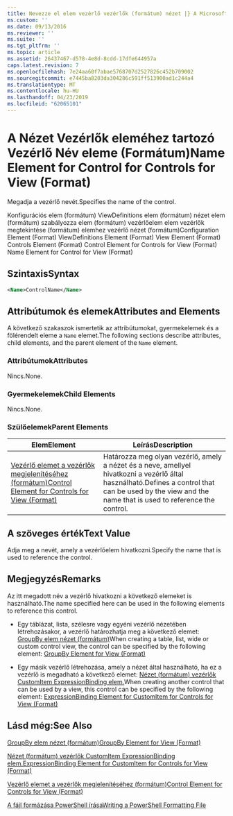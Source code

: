 ```yaml
---
title: Nevezze el elem vezérlő vezérlők (formátum) nézet |} A Microsoft Docs
ms.custom: ''
ms.date: 09/13/2016
ms.reviewer: ''
ms.suite: ''
ms.tgt_pltfrm: ''
ms.topic: article
ms.assetid: 26437467-d578-4e8d-8cdd-17dfe644957a
caps.latest.revision: 7
ms.openlocfilehash: 7e24aa60f7abae5768707d2527826c452b709002
ms.sourcegitcommit: e7445ba8203da304286c591ff513900ad1c244a4
ms.translationtype: MT
ms.contentlocale: hu-HU
ms.lasthandoff: 04/23/2019
ms.locfileid: "62065101"
---
```

# <a name="name-element-for-control-for-controls-for-view-format"></a><span data-ttu-id="0ef9b-102">A Nézet Vezérlők eleméhez tartozó Vezérlő Név eleme (Formátum)</span><span class="sxs-lookup"><span data-stu-id="0ef9b-102">Name Element for Control for Controls for View (Format)</span></span>

<span data-ttu-id="0ef9b-103">Megadja a vezérlő nevét.</span><span class="sxs-lookup"><span data-stu-id="0ef9b-103">Specifies the name of the control.</span></span>

<span data-ttu-id="0ef9b-104">Konfigurációs elem (formátum) ViewDefinitions elem (formátum) nézet elem (formátum) szabályozza elem (formátum) vezérlőelem elem vezérlők megtekintése (formátum) elemhez vezérlő nézet (formátum)</span><span class="sxs-lookup"><span data-stu-id="0ef9b-104">Configuration Element (Format) ViewDefinitions Element (Format) View Element (Format) Controls Element (Format) Control Element for Controls for View (Format) Name Element for Control for View (Format)</span></span>

## <a name="syntax"></a><span data-ttu-id="0ef9b-105">Szintaxis</span><span class="sxs-lookup"><span data-stu-id="0ef9b-105">Syntax</span></span>

```xml
<Name>ControlName</Name>
```

## <a name="attributes-and-elements"></a><span data-ttu-id="0ef9b-106">Attribútumok és elemek</span><span class="sxs-lookup"><span data-stu-id="0ef9b-106">Attributes and Elements</span></span>

<span data-ttu-id="0ef9b-107">A következő szakaszok ismertetik az attribútumokat, gyermekelemek és a fölérendelt eleme a `Name` elemet.</span><span class="sxs-lookup"><span data-stu-id="0ef9b-107">The following sections describe attributes, child elements, and the parent element of the `Name` element.</span></span>

### <a name="attributes"></a><span data-ttu-id="0ef9b-108">Attribútumok</span><span class="sxs-lookup"><span data-stu-id="0ef9b-108">Attributes</span></span>

<span data-ttu-id="0ef9b-109">Nincs.</span><span class="sxs-lookup"><span data-stu-id="0ef9b-109">None.</span></span>

### <a name="child-elements"></a><span data-ttu-id="0ef9b-110">Gyermekelemek</span><span class="sxs-lookup"><span data-stu-id="0ef9b-110">Child Elements</span></span>

<span data-ttu-id="0ef9b-111">Nincs.</span><span class="sxs-lookup"><span data-stu-id="0ef9b-111">None.</span></span>

### <a name="parent-elements"></a><span data-ttu-id="0ef9b-112">Szülőelemek</span><span class="sxs-lookup"><span data-stu-id="0ef9b-112">Parent Elements</span></span>

|<span data-ttu-id="0ef9b-113">Elem</span><span class="sxs-lookup"><span data-stu-id="0ef9b-113">Element</span></span>|<span data-ttu-id="0ef9b-114">Leírás</span><span class="sxs-lookup"><span data-stu-id="0ef9b-114">Description</span></span>|
|-------------|-----------------|
|[<span data-ttu-id="0ef9b-115">Vezérlő elemet a vezérlők megjelenítéséhez (formátum)</span><span class="sxs-lookup"><span data-stu-id="0ef9b-115">Control Element for Controls for View (Format)</span></span>](./control-element-for-controls-for-view-format.md)|<span data-ttu-id="0ef9b-116">Határozza meg olyan vezérlő, amely a nézet és a neve, amellyel hivatkozni a vezérlő által használható.</span><span class="sxs-lookup"><span data-stu-id="0ef9b-116">Defines a control that can be used by the view and the name that is used to reference the control.</span></span>|

## <a name="text-value"></a><span data-ttu-id="0ef9b-117">A szöveges érték</span><span class="sxs-lookup"><span data-stu-id="0ef9b-117">Text Value</span></span>

<span data-ttu-id="0ef9b-118">Adja meg a nevét, amely a vezérlőelem hivatkozni.</span><span class="sxs-lookup"><span data-stu-id="0ef9b-118">Specify the name that is used to reference the control.</span></span>

## <a name="remarks"></a><span data-ttu-id="0ef9b-119">Megjegyzés</span><span class="sxs-lookup"><span data-stu-id="0ef9b-119">Remarks</span></span>

<span data-ttu-id="0ef9b-120">Az itt megadott név a vezérlő hivatkozni a következő elemeket is használható.</span><span class="sxs-lookup"><span data-stu-id="0ef9b-120">The name specified here can be used in the following elements to reference this control.</span></span>

- <span data-ttu-id="0ef9b-121">Egy táblázat, lista, szélesre vagy egyéni vezérlő nézetében létrehozásakor, a vezérlő határozhatja meg a következő elemet: [GroupBy elem nézet (formátum)](./groupby-element-for-view-format.md)</span><span class="sxs-lookup"><span data-stu-id="0ef9b-121">When creating a table, list, wide or custom control view, the control can be specified by the following element: [GroupBy Element for View (Format)](./groupby-element-for-view-format.md)</span></span>

- <span data-ttu-id="0ef9b-122">Egy másik vezérlő létrehozása, amely a nézet által használható, ha ez a vezérlő is megadható a következő elemet: [Nézet (formátum) vezérlők CustomItem ExpressionBinding elem.](./expressionbinding-element-for-customitem-for-controls-for-view-format.md)</span><span class="sxs-lookup"><span data-stu-id="0ef9b-122">When creating another control that can be used by a view, this control can be specified by the following element: [ExpressionBinding Element for CustomItem for Controls for View (Format)](./expressionbinding-element-for-customitem-for-controls-for-view-format.md)</span></span>

## <a name="see-also"></a><span data-ttu-id="0ef9b-123">Lásd még:</span><span class="sxs-lookup"><span data-stu-id="0ef9b-123">See Also</span></span>

[<span data-ttu-id="0ef9b-124">GroupBy elem nézet (formátum)</span><span class="sxs-lookup"><span data-stu-id="0ef9b-124">GroupBy Element for View (Format)</span></span>](./groupby-element-for-view-format.md)

[<span data-ttu-id="0ef9b-125">Nézet (formátum) vezérlők CustomItem ExpressionBinding elem.</span><span class="sxs-lookup"><span data-stu-id="0ef9b-125">ExpressionBinding Element for CustomItem for Controls for View (Format)</span></span>](./expressionbinding-element-for-customitem-for-controls-for-view-format.md)

[<span data-ttu-id="0ef9b-126">Vezérlő elemet a vezérlők megjelenítéséhez (formátum)</span><span class="sxs-lookup"><span data-stu-id="0ef9b-126">Control Element for Controls for View (Format)</span></span>](./control-element-for-controls-for-view-format.md)

[<span data-ttu-id="0ef9b-127">A fájl formázása PowerShell írása</span><span class="sxs-lookup"><span data-stu-id="0ef9b-127">Writing a PowerShell Formatting File</span></span>](./writing-a-powershell-formatting-file.md)
